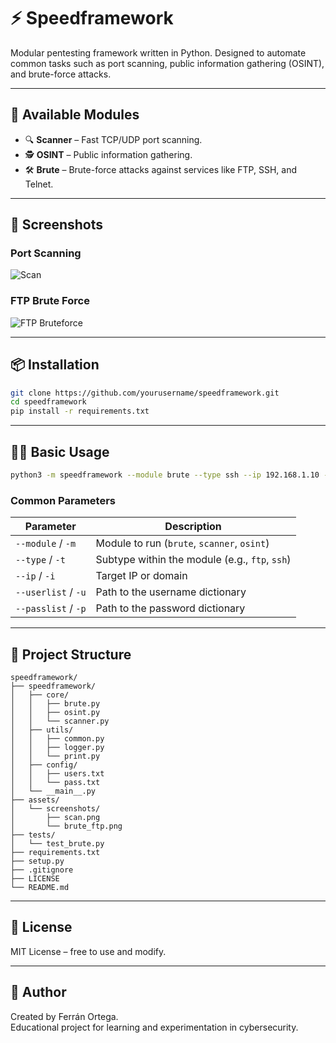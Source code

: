 # ⚡ Speedframework

Modular pentesting framework written in Python. Designed to automate common tasks such as port scanning, public information gathering (OSINT), and brute-force attacks.

---

## 🚀 Available Modules

- 🔍 **Scanner** – Fast TCP/UDP port scanning.
- 🕵️ **OSINT** – Public information gathering.
- 🛠️ **Brute** – Brute-force attacks against services like FTP, SSH, and Telnet.

---

## 📸 Screenshots

### Port Scanning
![Scan](assets/screenshots/scan.png)

### FTP Brute Force
![FTP Bruteforce](assets/screenshots/brute_ftp.png)

---

## 📦 Installation

```bash
git clone https://github.com/yourusername/speedframework.git
cd speedframework
pip install -r requirements.txt
```

---

## 🧑‍💻 Basic Usage

```bash
python3 -m speedframework --module brute --type ssh --ip 192.168.1.10 --userlist config/users.txt --passlist config/pass.txt
```

### Common Parameters

| Parameter         | Description                                     |
|------------------|-------------------------------------------------|
| `--module` / `-m` | Module to run (`brute`, `scanner`, `osint`)     |
| `--type` / `-t`   | Subtype within the module (e.g., `ftp`, `ssh`)  |
| `--ip` / `-i`     | Target IP or domain                             |
| `--userlist` / `-u` | Path to the username dictionary               |
| `--passlist` / `-p` | Path to the password dictionary               |

---

## 📁 Project Structure

```
speedframework/
├── speedframework/
│   ├── core/
│   │   ├── brute.py
│   │   ├── osint.py
│   │   └── scanner.py
│   ├── utils/
│   │   ├── common.py
│   │   ├── logger.py
│   │   └── print.py
│   ├── config/
│   │   ├── users.txt
│   │   └── pass.txt
│   └── __main__.py
├── assets/
│   └── screenshots/
│       ├── scan.png
│       └── brute_ftp.png
├── tests/
│   └── test_brute.py
├── requirements.txt
├── setup.py
├── .gitignore
├── LICENSE
└── README.md
```

---

## 🧾 License

MIT License – free to use and modify.

---

## 👤 Author

Created by Ferrán Ortega.  
Educational project for learning and experimentation in cybersecurity.
